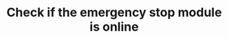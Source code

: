 ---
tag: m1012
codes:
- M1012
title: Check if the emergency stop module is online
long:
- Check if the emergency stop module is online.
examples:
- code: M1012
---